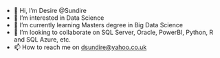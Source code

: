 - 👋 Hi, I’m Desire @Sundire
- 👀 I’m interested in Data Science
- 🌱 I’m currently learning Masters degree in Big Data Science
- 💞️ I’m looking to collaborate on SQL Server, Oracle, PowerBI, Python, R and SQL Azure, etc.  
- 📫 How to reach me on dsundire@yahoo.co.uk

<!---
Sundire/Sundire is a ✨ special ✨ repository because its `README.md` (this file) appears on your GitHub profile.
You can click the Preview link to take a look at your changes.
--->
